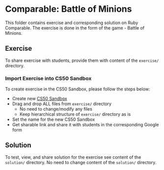 # Comparable: Battle of Minions
This folder contains exercise and corresponding solution on Ruby Comparable. The exercise is done in the form of the
game - Battle of Minions.

## Exercise
To share exercise with students, provide them with content of the `exercise/` directory.
### Import Exercise into CS50 Sandbox
To create exercise in the CS50 Sandbox, please follow the steps below:
* Create new [CS50 Sandbox](https://sandbox.cs50.io)
* Drag and drop ALL files from `exercise/` directory
  * No need to change/modify any files
  * Keep hierarchical structure of `exercise/` directory as is
* Set the name for the new CS50 Sandbox
* Get sharable link and share it with students in the corresponding Google form

## Solution
To test, view, and share solution for the exercise see content of the `solution/` directory. No need to change content
of the `solution/` directory.
